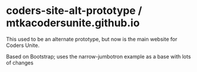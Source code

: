 # coders-site-alt-prototype / mtkacodersunite.github.io
This used to be an alternate prototype, but now is the main website for Coders Unite. 

Based on Bootstrap; uses the narrow-jumbotron example as a base with lots of changes
